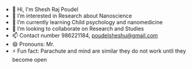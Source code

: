 - 👋 Hi, I'm Shesh Raj Poudel
- 👀 I’m interested in Research about Nanoscience
- 🌱 I’m currently learning Child psychology and nanomedicine
- 💞️ I’m looking to collaborate on Research and Studies
- 📫 Contact number 986221184, poudelsheshu@gmail.com
- 😄 Pronouns: Mr.
- ⚡ Fun fact: Parachute and mind are similar they do not work until they become open

<!---
NamunaRC/NamunaRC is a ✨ special ✨ repository because its `README.md` (this file) appears on your GitHub profile.
You can click the Preview link to take a look at your changes.
--->
